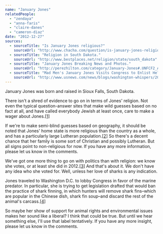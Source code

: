```yaml
---
name: "January Jones"
relatedPeople:
  - "zendaya"
  - "anna-faris"
  - "claire-danes"
  - "cameron-diaz"
date: "2012-12-27"
sources:
  - sourceTitle: "Is January Jones religious?"
    sourceUrl: "http://www.chacha.com/question/is-january-jones-religious"
  - sourceTitle: "Religion in South Dakota."
    sourceUrl: "http://www.bestplaces.net/religion/state/south_dakota"
  - sourceTitle: "January Jones Breaking News and Photos."
    sourceUrl: "http://perezhilton.com/category/January-Jones#.UNFCF2_Adf1"
  - sourceTitle: "Mad Men's January Jones Visits Congress to Enlist Help in Stopping Shark Finning."
    sourceUrl: "http://www.usnews.com/news/blogs/washington-whispers/2009/09/30/mad-mens-january-jones-visits-congress-to-enlist-help-in-stopping-shark-finning"
---
```


January Jones was born and raised in Sioux Falls, South Dakota.

There isn't a shred of evidence to go on in terms of Jones' religion. Not even the typical question-answer sites that make wild guesses based on no fact at all, and have called everybody Jewish at least once, care to make a wager about Jones.<a class="source-citation" href="#http://www.chacha.com/question/is-january-jones-religious" title="Is January Jones religious?">[1]</a>

If we're to make semi-blind guesses based on geography, it should be noted that Jones' home state is more religious than the country as a whole, and has a particularly large Lutheran population.<a class="source-citation" href="#http://www.bestplaces.net/religion/state/south_dakota" title="Religion in South Dakota.">[2]</a> So there's a decent chance that her family is some sort of Christian and possibly Lutheran. But all signs point to non-religious for now. If you have any more information, please let us know in the comments.

We've got one more thing to go on with politics than with religion: we know she votes, or at least she did in 2012.<a class="source-citation" href="#http://perezhilton.com/category/January-Jones#.UNFCF2_Adf1" title="January Jones Breaking News and Photos.">[3]</a> And that's about it. We don't have any idea who she voted for. Well, unless her love of sharks is any indication.

Jones traveled to Washington D.C. to lobby Congress in favor of the marine predator. In particular, she is trying to get legislation drafted that would ban the practice of shark finning, in which hunters will remove shark fins–which are popular in the Chinese dish, shark fin soup–and discard the rest of the animal's carcass.<a class="source-citation" href="#http://www.usnews.com/news/blogs/washington-whispers/2009/09/30/mad-mens-january-jones-visits-congress-to-enlist-help-in-stopping-shark-finning" title="Mad Men&apos;s January Jones Visits Congress to Enlist Help in Stopping Shark Finning.">[4]</a>

So maybe her show of support for animal rights and environmental issues makes her sound like a liberal? I think that could be true. But until we hear something else, I'll use that label tentatively. If you have any more insight, please let us know in the comments.